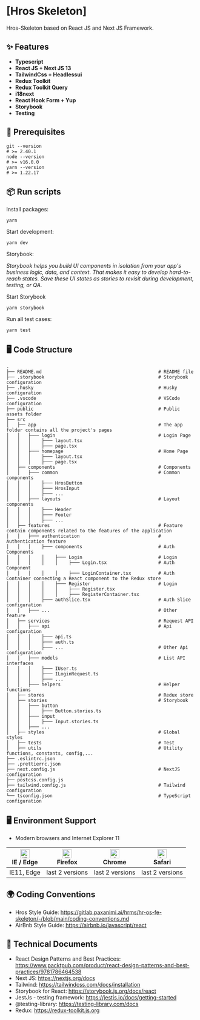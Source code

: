 # [Hros Skeleton]

Hros-Skeleton based on React JS and Next JS Framework.

## ✨ Features 

- **Typescript**
- **React JS + Next JS 13**
- **TailwindCss + Headlessui**
- **Redux Toolkit**
- **Redux Toolkit Query**
- **i18next**
- **React Hook Form + Yup** 
- **Storybook**
- **Testing**

## 🔨 Prerequisites

    git --version
    # >= 2.40.1
    node --version
    # >= v16.0.0
    yarn --version
    # >= 1.22.17

## 📦 Run scripts

Install packages:

    yarn

Start development:

    yarn dev

Storybook:

*Storybook helps you build UI components in isolation from your app's business logic, data, and context. That makes it easy to develop hard-to-reach states. Save these UI states as stories to revisit during development, testing, or QA.*

Start Storybook

    yarn storybook

Run all test cases:

    yarn test

## 🖥 Code Structure

```shell
.
├── README.md                                           # README file
├── .storybook                                          # Storybook configuration
├── .husky                                              # Husky configuration
├── .vscode                                             # VSCode configuration
├── public                                              # Public assets folder
├── src
│   ├── app                                             # The app folder contains all the project's pages
│   │   ├─── login                                      # Login Page
│   │   │    ├─── layout.tsx     
│   │   │    ├─── page.tsx   
│   │   ├─── homepage                                   # Home Page
│   │   │    ├─── layout.tsx     
│   │   │    ├─── page.tsx   
│   ├── components                                      # Components
│   │   ├─── common                                     # Common components
│   │   │    ├─── HrosButton         
│   │   │    ├─── HrosInput          
│   │   │    ├─── ...         
│   │   ├─── layouts                                    # Layout components
│   │   │    ├─── Header     
│   │   │    ├─── Footer
│   │   │    ├─── ...        
│   ├── features                                        # Feature contain components related to the features of the application
│   │   ├─── authentication                             # Authentication feature
│   │   │    ├─── components                            # Auth Components
│   │   │    │    ├─── Login                            # Login
│   │   │    │    │    ├─── Login.tsx                   # Auth Component
│   │   │    │    │    ├─── LoginContainer.tsx          # Auth Container connecting a React component to the Redux store
│   │   │    │    ├─── Register                         # Login
│   │   │    │    │    ├─── Register.tsx                 
│   │   │    │    │    ├─── RegisterContainer.tsx       
│   │   │    ├─── authSlice.tsx                         # Auth Slice configuration
│   │   ├─── ...                                        # Other feature
│   ├── services                                        # Request API
│   │   ├─── api                                        # Api configuration
│   │   │    ├─── api.ts               
│   │   │    ├─── auth.ts               
│   │   │    ├─── ...                                   # Other Api configuration
│   │   ├─── models                                     # List API interfaces
│   │   │    ├─── IUser.ts              
│   │   │    ├─── ILoginRequest.ts      
│   │   │    ├─── ...                   
│   │   ├─── helpers                                    # Helper functions
│   ├── stores                                          # Redux store
│   ├── stories                                         # Storybook
│   │   ├─── button    
│   │   │    ├─── Button.stories.ts           
│   │   ├─── input    
│   │   │    ├─── Input.stories.ts       
│   │   ├─── ...    
│   ├── styles                                          # Global styles
│   ├── tests                                           # Test
│   ├── utils                                           # Utility functions, constants, config,...
├── .eslintrc.json              
├── .prettierrc.json
├── next.config.js                                      # NextJS configuration
├── postcss.config.js   
├── tailwind.config.js                                  # Tailwind configuration
└── tsconfig.json                                       # TypeScript configuration
```

## 🖥 Environment Support

- Modern browsers and Internet Explorer 11

| [<img src="https://raw.githubusercontent.com/alrra/browser-logos/master/src/edge/edge_48x48.png" alt="IE / Edge" width="24px" height="24px" />](http://godban.github.io/browsers-support-badges/)<br>IE / Edge | [<img src="https://raw.githubusercontent.com/alrra/browser-logos/master/src/firefox/firefox_48x48.png" alt="Firefox" width="24px" height="24px" />](http://godban.github.io/browsers-support-badges/)<br>Firefox | [<img src="https://raw.githubusercontent.com/alrra/browser-logos/master/src/chrome/chrome_48x48.png" alt="Chrome" width="24px" height="24px" />](http://godban.github.io/browsers-support-badges/)<br>Chrome | [<img src="https://raw.githubusercontent.com/alrra/browser-logos/master/src/safari/safari_48x48.png" alt="Safari" width="24px" height="24px" />](http://godban.github.io/browsers-support-badges/)<br>Safari |
| --- | --- | --- | --- |
| IE11, Edge | last 2 versions | last 2 versions | last 2 versions | last 2 versions |

## 🌍 Coding Conventions
- Hros Style Guide: https://gitlab.paxanimi.ai/hrms/hr-os-fe-skeleton/-/blob/main/coding-conventions.md
- AirBnb Style Guide: https://airbnb.io/javascript/react

## 📙 Technical Documents

- React Design Patterns and Best Practices: https://www.packtpub.com/product/react-design-patterns-and-best-practices/9781786464538
- Next JS: https://nextjs.org/docs
- Tailwind: https://tailwindcss.com/docs/installation
- Storybook for React: https://storybook.js.org/docs/react
- JestJs - testing framework: https://jestjs.io/docs/getting-started
- @testing-library: https://testing-library.com/docs
- Redux: https://redux-toolkit.js.org
